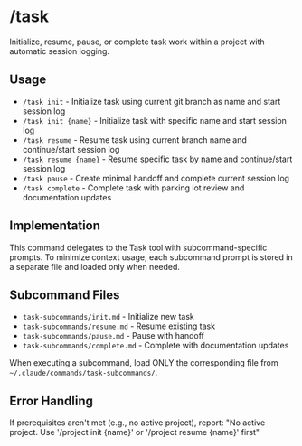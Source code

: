 # /task

Initialize, resume, pause, or complete task work within a project with automatic session logging.

## Usage
- `/task init` - Initialize task using current git branch as name and start session log
- `/task init {name}` - Initialize task with specific name and start session log
- `/task resume` - Resume task using current branch name and continue/start session log
- `/task resume {name}` - Resume specific task by name and continue/start session log
- `/task pause` - Create minimal handoff and complete current session log
- `/task complete` - Complete task with parking lot review and documentation updates

## Implementation
This command delegates to the Task tool with subcommand-specific prompts. To minimize context usage, each subcommand prompt is stored in a separate file and loaded only when needed.

## Subcommand Files
- `task-subcommands/init.md` - Initialize new task
- `task-subcommands/resume.md` - Resume existing task
- `task-subcommands/pause.md` - Pause with handoff
- `task-subcommands/complete.md` - Complete with documentation updates

When executing a subcommand, load ONLY the corresponding file from `~/.claude/commands/task-subcommands/`.

## Error Handling
If prerequisites aren't met (e.g., no active project), report:
"No active project. Use '/project init {name}' or '/project resume {name}' first"